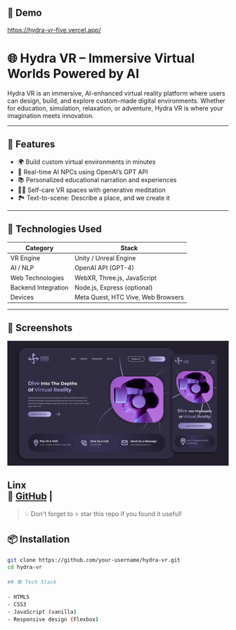 

## 🚀 Demo
https://hydra-vr-five.vercel.app/

# 🌐 Hydra VR – Immersive Virtual Worlds Powered by AI

Hydra VR is an immersive, AI-enhanced virtual reality platform where users can design, build, and explore custom-made digital environments. Whether for education, simulation, relaxation, or adventure, Hydra VR is where your imagination meets innovation.

---

## 🚀 Features

- 🌍 Build custom virtual environments in minutes
- 🧠 Real-time AI NPCs using OpenAI’s GPT API
- 📚 Personalized educational narration and experiences
- 🧘‍♀️ Self-care VR spaces with generative meditation
- 🏞️ Text-to-scene: Describe a place, and we create it

---

## 🤖 Technologies Used

| Category            | Stack                                   |
|---------------------|-----------------------------------------|
| VR Engine           | Unity / Unreal Engine                   |
| AI / NLP            | OpenAI API (GPT-4)                      |
| Web Technologies    | WebXR, Three.js, JavaScript             |
| Backend Integration | Node.js, Express (optional)             |
| Devices             | Meta Quest, HTC Vive, Web Browsers      |

---
## 📸 Screenshots

![HYDRA Screenshot](./screenshot.png)

**Linx**  
🔗 [GitHub](https://github.com/Gospellinx) |
---

> 💡 Don't forget to ⭐ star this repo if you found it useful!

## 📦 Installation

```bash
git clone https://github.com/your-username/hydra-vr.git
cd hydra-vr

## 🛠 Tech Stack

- HTML5
- CSS3
- JavaScript (vanilla)
- Responsive design (Flexbox)



